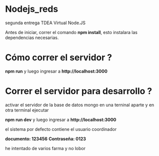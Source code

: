# Nodejs_reds
segunda entrega TDEA Virtual Node.JS
  
Antes de iniciar, correr el comando **npm install**, esto instalara las dependencias necesarias.

# Cómo correr el servidor ?

**npm run** y luego ingresar a **http://localhost:3000** 







# Correr el servidor para desarrollo ?

activar el servidor de la base de datos mongo en una terninal aparte y en otra terminal ejecutar


**npm run dev** y luego ingresar a **http://localhost:3000** 

 el sistema por defecto contiene el usuario  coordinador 

 **documento: 123456**
 **Contraseña: 0123**



he intentado de varios farma y no lobor 
